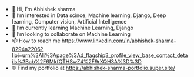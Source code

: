 - 👋 Hi, I’m Abhishek sharma
- 👀 I’m interested in Data scince, Machine learning, Django, Deep learning, Computer vision, Artificial Intelligence
- 🌱 I’m currently learning Machine Learning, Django
- 💞️ I’m looking to collaborate on Machine Learning
- 📫 How to reach me https://www.linkedin.com/in/abhishek-sharma-8294a2206?lipi=urn%3Ali%3Apage%3Ad_flagship3_profile_view_base_contact_details%3Bab%2F6MkfQTHSwZ4%2F9rXQH3A%3D%3D
- 🌐 Find my portfolio at https://abhishek-sharma-portfolio.super.site/

<!---
Abhishek676062/Abhishek676062 is a ✨ special ✨ repository because its `README.md` (this file) appears on your GitHub profile.
You can click the Preview link to take a look at your changes.
--->
